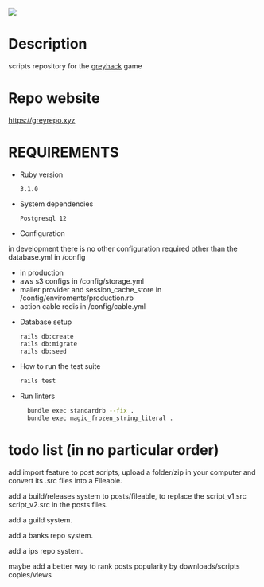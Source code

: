 ![](https://i.imgur.com/imxw85B.png)

# Description

scripts repository for the [greyhack](https://store.steampowered.com/app/605230/Grey_Hack/) game

# Repo website
https://greyrepo.xyz

# REQUIREMENTS


* Ruby version

  ```
  3.1.0
  ```

* System dependencies

  ```
  Postgresql 12
  ```

* Configuration

in development there is no other configuration required other than the database.yml in /config

- in production
- aws s3 configs in /config/storage.yml
- mailer provider and session_cache_store in /config/enviroments/production.rb
- action cable redis in /config/cable.yml


* Database setup

  ```sh
  rails db:create
  rails db:migrate
  rails db:seed
  ```

* How to run the test suite

  ```sh
  rails test
  ```

* Run linters

  ```sh
    bundle exec standardrb --fix .
    bundle exec magic_frozen_string_literal .
  ```


# todo list (in no particular order)

add import feature to post scripts, upload a folder/zip in your computer and convert its .src files into a Fileable.

add a build/releases system to posts/fileable, to replace the script_v1.src script_v2.src in the posts files.

add a guild system.

add a banks repo system.

add a ips repo system.

maybe add a better way to rank posts popularity by downloads/scripts copies/views


